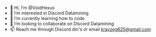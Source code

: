 - 👋 Hi, I’m @VoidHexus
- 👀 I’m interested in Discord Datamining
- 🌱 I’m currently learning how to code
- 💞️ I’m looking to collaborate on Discord Datamining
- 📫 Reach me through Discord dm's or email krayzeg625@gmail.com

<!---
VoidHexus/VoidHexus is a ✨ special ✨ repository because its `README.md` (this file) appears on your GitHub profile.
You can click the Preview link to take a look at your changes.
--->
